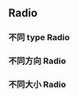 ## Radio

### 不同 type Radio

<code src="./document/radio.tsx"></code>

### 不同方向 Radio

<code src="./document/direction.tsx"></code>

### 不同大小 Radio

<code src="./document/sizeRadio.tsx"></code>
